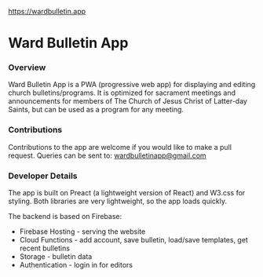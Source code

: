 <https://wardbulletin.app>

# Ward Bulletin App

### Overview

Ward Bulletin App is a PWA (progressive web app) for displaying and editing church bulletins/programs. It is optimized for sacrament meetings and announcements for members of The Church of Jesus Christ of Latter-day Saints, but can be used as a program for any meeting.

### Contributions

Contributions to the app are welcome if you would like to make a pull request. Queries can be sent to: <wardbulletinapp@gmail.com>

### Developer Details

The app is built on Preact (a lightweight version of React) and W3.css for styling. Both libraries are very lightweight, so the app loads quickly.

The backend is based on Firebase:

- Firebase Hosting - serving the website
- Cloud Functions - add account, save bulletin, load/save templates, get recent bulletins
- Storage - bulletin data
- Authentication - login in for editors
